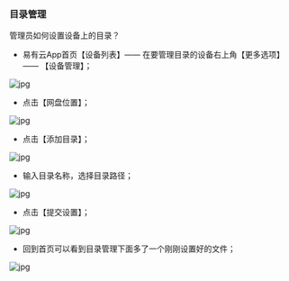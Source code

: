 ### 目录管理
管理员如何设置设备上的目录？

- 易有云App首页【设备列表】—— 在要管理目录的设备右上角【更多选项】—— 【设备管理】；

![jpg](./image/directory_manager/1.jpg)

- 点击【网盘位置】；

![jpg](./image/directory_manager/2.jpg)


- 点击【添加目录】；

![jpg](./image/directory_manager/4.jpg)

- 输入目录名称，选择目录路径；

![jpg](./image/directory_manager/5.jpg)

- 点击【提交设置】；

![jpg](./image/directory_manager/6.jpg)

- 回到首页可以看到目录管理下面多了一个刚刚设置好的文件；

![jpg](./image/directory_manager/7.jpg)